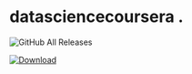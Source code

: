 # datasciencecoursera .     
![GitHub All Releases](https://img.shields.io/github/downloads/MitaliBo/datasciencecoursera/total?style=flat-square)

[ ![Download](https://api.bintray.com/packages/cliutils/CLI11/CLI11%3Acliutils/images/download.svg) ](https://bintray.com/cliutils/CLI11/CLI11%3Acliutils/_latestVersion)
